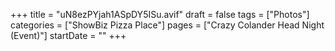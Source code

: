 +++
title = "uN8ezPYjah1ASpDY5ISu.avif"
draft = false
tags = ["Photos"]
categories = ["ShowBiz Pizza Place"]
pages = ["Crazy Colander Head Night (Event)"]
startDate = ""
+++
